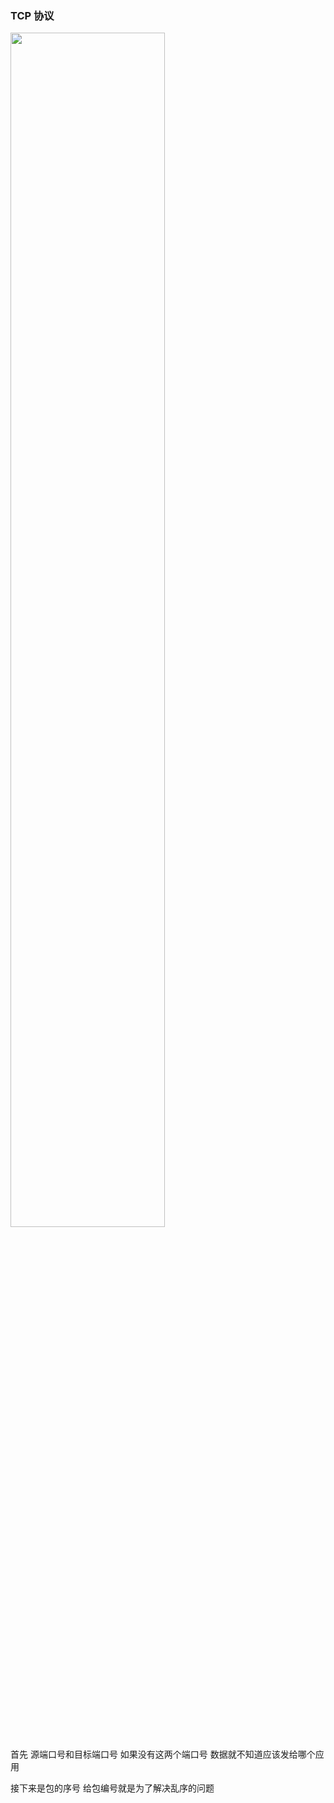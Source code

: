 ### TCP 协议

<img src="https://github.com/wangcongyi/test/blob/master/images/tcp.png" width="70%">

首先 源端口号和目标端口号 如果没有这两个端口号 数据就不知道应该发给哪个应用  

接下来是包的序号  给包编号就是为了解决乱序的问题

